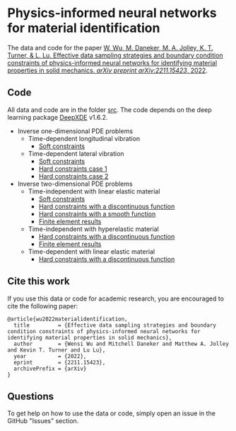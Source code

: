 # Physics-informed neural networks for material identification

The data and code for the paper [W. Wu, M. Daneker, M. A. Jolley, K. T. Turner, & L. Lu. Effective data sampling strategies and boundary condition constraints of physics-informed neural networks for identifying material properties in solid mechanics. *arXiv preprint arXiv:2211.15423*, 2022](https://arxiv.org/abs/2211.15423).

## Code

All data and code are in the folder [src](src). The code depends on the deep learning package [DeepXDE](https://github.com/lululxvi/deepxde) v1.6.2. 

- Inverse one-dimensional PDE problems
    - Time-dependent longitudinal vibration
        - [Soft constraints](src/1D/time_dependent_longitudinal_vibration_inverse/soft_constraints.py)
    - Time-dependent lateral vibration
        - [Soft constraints](src/1D/time_dependent_lateral_vibration_inverse/soft_constraints.py)
        - [Hard constraints case 1](src/1D/time_dependent_lateral_vibration_inverse/hard_constraints_1.py)
        - [Hard constraints case 2](src/1D/time_dependent_lateral_vibration_inverse/hard_constraints_2.py)
- Inverse two-dimensional PDE problems
    - Time-independent with linear elastic material
        - [Soft constraints](src/2D/linear_elastic_steady_state_inverse/soft_constraints.py)
        - [Hard constraints with a discontinuous function](src/2D/linear_elastic_steady_state_inverse/hard_constraints_discontinous_func.py)
        - [Hard constraints with a smooth function](src/2D/linear_elastic_steady_state_inverse/hard_constraints_smooth_func.py)
        - [Finite element results](src/2D/linear_elastic_steady_state_inverse/FEA)
    - Time-independent with hyperelastic material
        - [Hard constraints with a discontinuous function](src/2D/hyperelastic_steady_state_inverse/hard_constraints_discontinous_func.py)
        - [Finite element results](src/2D/hyperelastic_steady_state_inverse/FEA)
    - Time-dependent with linear elastic material
        - [Hard constraints with a discontinuous function](src/2D/linear_elastic_dynamics_inverse/hard_constraints_discontinous_func.py)

## Cite this work

If you use this data or code for academic research, you are encouraged to cite the following paper:

```
@article{wu2022materialidentification,
  title         = {Effective data sampling strategies and boundary condition constraints of physics-informed neural networks for identifying material properties in solid mechanics}, 
  author        = {Wensi Wu and Mitchell Daneker and Matthew A. Jolley and Kevin T. Turner and Lu Lu},
  year          = {2022},
  eprint        = {2211.15423},
  archivePrefix = {arXiv}
}
```

## Questions

To get help on how to use the data or code, simply open an issue in the GitHub "Issues" section.
